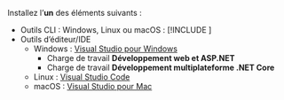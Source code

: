 Installez l’**un** des éléments suivants :

* Outils CLI : Windows, Linux ou macOS : [!INCLUDE [](~/includes/net-core-sdk-download-link.md)]
* Outils d’éditeur/IDE
  * Windows : [Visual Studio pour Windows](https://www.microsoft.com/net/download/windows)
    * Charge de travail **Développement web et ASP.NET**
    * Charge de travail **Développement multiplateforme .NET Core**
  * Linux : [Visual Studio Code](https://www.microsoft.com/net/download/linux)
  * macOS : [Visual Studio pour Mac](https://www.microsoft.com/net/download/macos)
